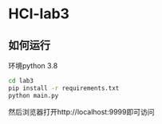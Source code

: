 # HCI-lab3
## 如何运行
环境python 3.8
```bash
cd lab3
pip install -r requirements.txt
python main.py
```
然后浏览器打开http://localhost:9999即可访问

